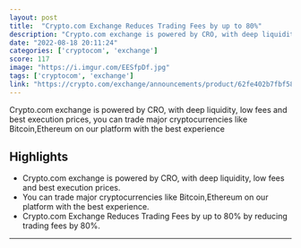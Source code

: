 ```yaml
---
layout: post
title:  "Crypto.com Exchange Reduces Trading Fees by up to 80%"
description: "Crypto.com exchange is powered by CRO, with deep liquidity, low fees and best execution prices, you can trade major cryptocurrencies like Bitcoin,Ethereum on our platform with the best experience"
date: "2022-08-18 20:11:24"
categories: ['cryptocom', 'exchange']
score: 117
image: "https://i.imgur.com/EESfpDf.jpg"
tags: ['cryptocom', 'exchange']
link: "https://crypto.com/exchange/announcements/product/62fe402b7fbf5891520a0953"
---
```


Crypto.com exchange is powered by CRO, with deep liquidity, low fees and best execution prices, you can trade major cryptocurrencies like Bitcoin,Ethereum on our platform with the best experience

## Highlights

- Crypto.com exchange is powered by CRO, with deep liquidity, low fees and best execution prices.
- You can trade major cryptocurrencies like Bitcoin,Ethereum on our platform with the best experience.
- Crypto.com Exchange Reduces Trading Fees by up to 80% by reducing trading fees by 80%.

---
